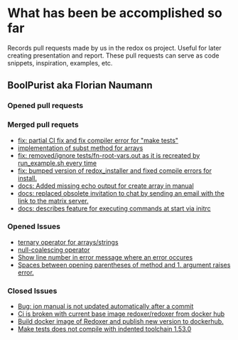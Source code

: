 # What has been be accomplished so far

Records pull requests made by us in the redox os project.
Useful for later creating presentation and report. These pull requests can serve as code snippets, 
inspiration, examples, etc.

## BoolPurist aka Florian Naumann

### Opened pull requests

### Merged pull requets

- [fix: partial CI fix and fix compiler error for "make tests"](https://gitlab.redox-os.org/redox-os/ion/-/merge_requests)
- [implementation of subst method for arrays](https://gitlab.redox-os.org/redox-os/ion/-/merge_requests/1238)
- [fix: removed/ignore tests/fn-root-vars.out as it is recreated by run_example.sh every time](https://gitlab.redox-os.org/redox-os/ion/-/merge_requests/1236)
- [fix: bumped version of redox_installer and fixed compile errors for install.](https://gitlab.redox-os.org/redox-os/redoxer/-/merge_requests/9)
- [docs: Added missing echo output for create array in manual](https://gitlab.redox-os.org/redox-os/ion/-/merge_requests/1233)
- [docs: replaced obsolete invitation to chat by sending an email with the link to the matrix server.](https://gitlab.redox-os.org/redox-os/ion/-/merge_requests/1235)
- [docs: describes feature for executing commands at start via initrc](https://gitlab.redox-os.org/redox-os/ion/-/merge_requests/1234)

### Opened Issues

- [ternary operator for arrays/strings](https://gitlab.redox-os.org/redox-os/ion/-/issues/1023)
- [null-coalescing operator](https://gitlab.redox-os.org/redox-os/ion/-/issues/1024)
- [Show line number in error message where an error occures](https://gitlab.redox-os.org/redox-os/ion/-/issues/1022)
- [Spaces between opening parentheses of method and 1. argument raises error.](https://gitlab.redox-os.org/redox-os/ion/-/issues/1021)

### Closed Issues

- [Bug: ion manual is not updated automatically after a commit](https://gitlab.redox-os.org/redox-os/ion/-/issues/1019)
- [Ci is broken with current base image redoxer/redoxer from docker hub](https://gitlab.redox-os.org/redox-os/ion/-/issues/1020)
- [Build docker image of Redoxer and publish new version to dockerhub.](https://gitlab.redox-os.org/redox-os/redoxer/-/issues/7)
- [Make tests does not compile with indented toolchain 1.53.0](https://gitlab.redox-os.org/redox-os/ion/-/issues/1018)

